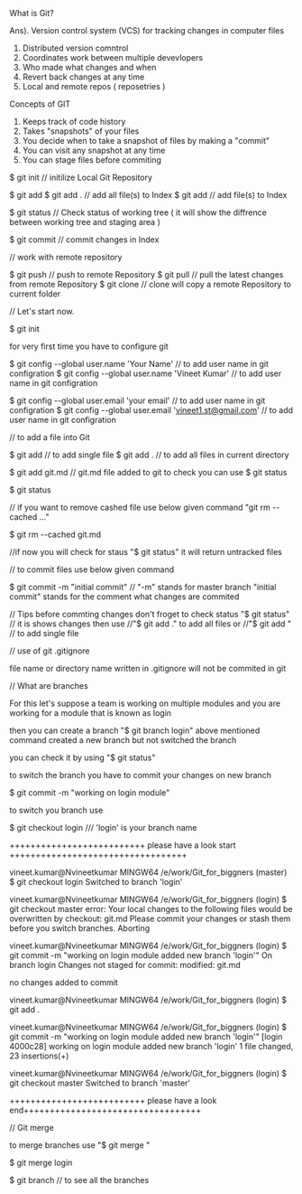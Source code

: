 What is Git?

Ans). Version control system (VCS) for tracking changes in computer files 
1) Distributed version comntrol
2) Coordinates work between multiple devevlopers
3) Who made what changes and when
4) Revert back changes at any time
5) Local and remote repos ( reposetries )

Concepts of GIT
1) Keeps track of code history
2) Takes "snapshots" of your files
3) You decide when to take a snapshot of files by making a "commit"
4) You can visit any snapshot at any time
5) You can stage files before commiting


$ git init    // initilize Local Git Repository

$ git add 
$ git add .      // add all file(s) to Index
$ git add <file> // add file(s) to Index

$ git status    // Check status of working tree  ( it will show the diffrence between working tree and staging area )

$ git commit    // commit changes in Index 



// work with remote repository  

$ git push      // push to remote Repository
$ git pull      // pull the latest changes from remote Repository
$ git clone     // clone will copy a remote Repository to current folder 



// Let's start now.

$ git init   

for very first time you have to configure git

$ git config --global user.name 'Your Name'    // to add user name in git configration 
$ git config --global user.name 'Vineet Kumar'    // to add user name in git configration 

$ git config --global user.email 'your email'    // to add user name in git configration 
$ git config --global user.email 'vineet1.st@gmail.com'    // to add user name in git configration 


// to add a file into Git

$ git add <filename>  // to add single file
$ git add .  // to add all files in current directory 

$ git add git.md   // git.md file added to git to check you can use $ git status

$ git status

// if you want to remove cashed file use below given command
"git rm --cached <file>..."

$ git rm --cached git.md

//if now you will check for staus "$ git status" it will return untracked files 

// to commit files use below given command

$ git commit -m "initial commit"    // "-m" stands for master branch  "initial commit" stands for the comment what changes are commited 

// Tips before commting changes don't froget to check status "$ git status"
// it is shows changes then use 
//"$ git add ." to add all files or 
//"$ git add <filename>"  // to add single file

// use of git .gitignore

file name or directory name written in .gitignore will not be commited in git



// What are branches 

For this let's suppose a team is working on multiple modules and you are working for a module that is known as login

then you can create a branch "$ git branch login"
above mentioned command created a new branch but not switched the branch 

you can check it by using "$ git status"

to switch the branch you have to commit your changes on new branch

$ git commit -m "working on login module" 

to switch you branch use 

$ git checkout login   /// 'login' is your branch name 






++++++++++++++++++++++++++ please have a look start ++++++++++++++++++++++++++++++++++

vineet.kumar@Nvineetkumar MINGW64 /e/work/Git_for_biggners (master)
$ git checkout login
Switched to branch 'login'

vineet.kumar@Nvineetkumar MINGW64 /e/work/Git_for_biggners (login)
$ git checkout master
error: Your local changes to the following files would be overwritten by checkout:
        git.md
Please commit your changes or stash them before you switch branches.
Aborting

vineet.kumar@Nvineetkumar MINGW64 /e/work/Git_for_biggners (login)
$ git commit -m "working on login module added new branch 'login'"
On branch login
Changes not staged for commit:
        modified:   git.md

no changes added to commit

vineet.kumar@Nvineetkumar MINGW64 /e/work/Git_for_biggners (login)
$ git add .

vineet.kumar@Nvineetkumar MINGW64 /e/work/Git_for_biggners (login)
$ git commit -m "working on login module added new branch 'login'"
[login 4000c28] working on login module added new branch 'login'
 1 file changed, 23 insertions(+)

vineet.kumar@Nvineetkumar MINGW64 /e/work/Git_for_biggners (login)
$ git checkout master
Switched to branch 'master'


++++++++++++++++++++++++++ please have a look end++++++++++++++++++++++++++++++++++


// Git merge

to merge branches use "$ git merge <branchname>"

$ git merge login


$ git branch   // to see all the branches
